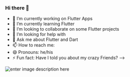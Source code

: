 ### Hi there 👋





- 🔭 I’m currently working on Flutter Apps
- 🌱 I’m currently learning Flutter 
- 👯 I’m looking to collaborate on some Flutter projects
- 🤔 I’m looking for help with 
- 💬 Ask me about Flutter and Dart
- 📫 How to reach me: 
- 😄 Pronouns: he/his
- ⚡ Fun fact: Have I told you about my crazy Friends?
-->

![enter image description here](https://github-readme-stats.vercel.app/api?username=aniketBandgar&&show_icons=true&title_color=ffffff&icon_color=bb2acf&text_color=daf7dc&bg_color=151515)
